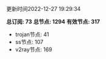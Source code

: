 更新时间2022-12-27 19:29:34

**总订阅: 73**
**总节点: 1294**
**有效节点: 317**
- trojan节点: 41
- ss节点: 107
- v2ray节点: 169
